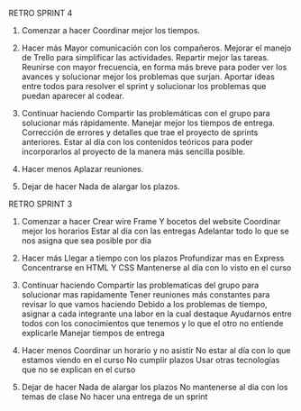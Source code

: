 RETRO SPRINT 4

1. Comenzar a hacer
Coordinar mejor los tiempos.

2. Hacer más
Mayor comunicación con los compañeros.
Mejorar el manejo de Trello para simplificar las actividades.
Repartir mejor las tareas.
Reunirse con mayor frecuencia, en forma más breve para poder ver los avances y solucionar mejor los problemas que surjan.
Aportar ideas entre todos para resolver el sprint y solucionar los problemas que puedan aparecer al codear.

3. Continuar haciendo
Compartir las problemáticas con el grupo para solucionar más rápidamente.
Manejar mejor los tiempos de entrega.
Corrección de errores y detalles que trae el proyecto de sprints anteriores.
Estar al día con los contenidos teóricos para poder incorporarlos al proyecto de la manera más sencilla posible.

4. Hacer menos
Aplazar reuniones.

5. Dejar de hacer
Nada de alargar los plazos.


RETRO SPRINT 3

1. Comenzar a hacer
Crear wire Frame Y bocetos del website
Coordinar mejor los horarios
Estar al dia con las entregas
Adelantar todo lo que se nos asigna que sea posible por dia

2. Hacer más
Llegar a tiempo con los plazos
Profundizar mas en Express
Concentrarse en HTML Y CSS
Mantenerse al día con lo visto en el curso

3. Continuar haciendo
Compartir las problematicas del grupo para solucionar mas rapidamente
Tener reuniones más constantes para revisar lo que vamos haciendo
Debido a los problemas de tiempo, asignar a cada integrante una labor en la cual destaque
Ayudarnos entre todos con los conocimientos que tenemos y lo que el otro no entiende explicarle
Manejar tiempos de entrega

4. Hacer menos
Coordinar un horario y no asistir
No estar al día con lo que estamos viendo en el curso
No cumplir plazos
Usar otras tecnologías que no se explican en el curso

5. Dejar de hacer
Nada de alargar los plazos
No mantenerse al dia con los temas de clase
No hacer una entrega de un sprint